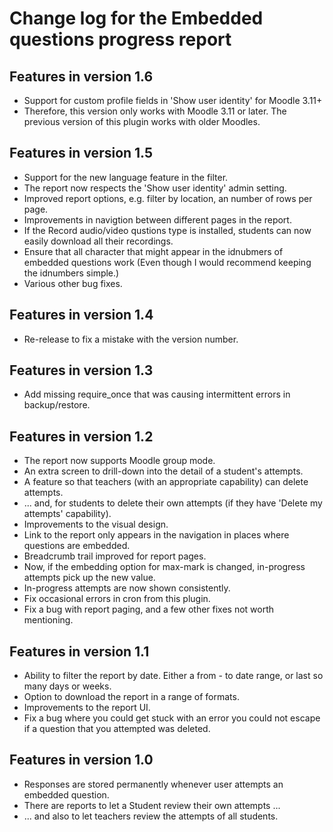 # Change log for the Embedded questions progress report

## Features in version 1.6

* Support for custom profile fields in 'Show user identity' for Moodle 3.11+
* Therefore, this version only works with Moodle 3.11 or later. The previous
  version of this plugin works with older Moodles.


## Features in version 1.5

* Support for the new language feature in the filter.
* The report now respects the 'Show user identity' admin setting.
* Improved report options, e.g. filter by location, an number of rows per page.
* Improvements in navigtion between different pages in the report.
* If the Record audio/video qustions type is installed, students can now easily
  download all their recordings. 
* Ensure that all character that might appear in the idnubmers of embedded questions work
  (Even though I would recommend keeping the idnumbers simple.)
* Various other bug fixes.


## Features in version 1.4

* Re-release to fix a mistake with the version number.


## Features in version 1.3

* Add missing require_once that was causing intermittent errors in backup/restore.


## Features in version 1.2

* The report now supports Moodle group mode.
* An extra screen to drill-down into the detail of a student's attempts.
* A feature so that teachers (with an appropriate capability) can delete attempts.
* ... and, for students to delete their own attempts (if they have 'Delete my attempts' capability).
* Improvements to the visual design.
* Link to the report only appears in the navigation in places where questions are embedded.
* Breadcrumb trail improved for report pages.
* Now, if the embedding option for max-mark is changed, in-progress attempts pick up the new value.
* In-progress attempts are now shown consistently.
* Fix occasional errors in cron from this plugin.
* Fix a bug with report paging, and a few other fixes not worth mentioning.


## Features in version 1.1

* Ability to filter the report by date. Either a from - to date range,
  or last so many days or weeks.
* Option to download the report in a range of formats.
* Improvements to the report UI.
* Fix a bug where you could get stuck with an error you could not escape
  if a question that you attempted was deleted.


## Features in version 1.0

* Responses are stored permanently whenever user attempts an embedded question.
* There are reports to let a Student review their own attempts ...
* ... and also to let teachers review the attempts of all students.

